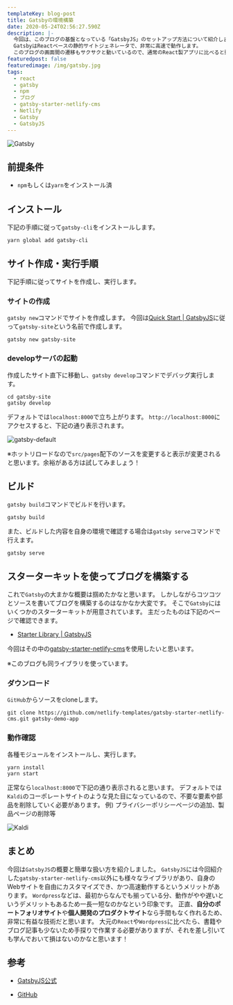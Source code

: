 ```yaml
---
templateKey: blog-post
title: Gatsbyの環境構築
date: 2020-05-24T02:56:27.590Z
description: |-
  今回は、このブログの基盤となっている「GatsbyJS」のセットアップ方法について紹介します。
  GatsbyはReactベースの静的サイトジェネレータで、非常に高速で動作します。
  このブログの画面間の遷移もサクサクと動いているので、通常のReact製アプリに比べると動作が早いことが分かると思います。
featuredpost: false
featuredimage: /img/gatsby.jpg
tags:
  - react
  - gatsby
  - npm
  - ブログ
  - gatsby-starter-netlify-cms
  - Netlify
  - Gatsby
  - GatsbyJS
---
```

![Gatsby](/img/gatsby.jpg "Gatsby-logo")

## 前提条件

* `npm`もしくは`yarn`をインストール済

## インストール

下記の手順に従って`gatsby-cli`をインストールします。

```shell
yarn global add gatsby-cli
```

## サイト作成・実行手順
下記手順に従ってサイトを作成し、実行します。

### サイトの作成

`gatsby new`コマンドでサイトを作成します。 
今回は[Quick Start | GatsbyJS](https://www.gatsbyjs.org/docs/quick-start)に従って`gatsby-site`という名前で作成します。

```shell
gatsby new gatsby-site
```

### developサーバの起動

作成したサイト直下に移動し、`gatsby develop`コマンドでデバッグ実行します。

```shell
cd gatsby-site
gatsby develop
```

デフォルトでは`localhost:8000`で立ち上がります。 
`http://localhost:8000`にアクセスすると、下記の通り表示されます。

![gatsby-default](/img/gatsby-start.png "gatsby-default")

※ホットリロードなので`src/pages`配下のソースを変更すると表示が変更されると思います。余裕がある方は試してみましょう！

## ビルド
`gatsby build`コマンドでビルドを行います。

```shell
gatsby build
```

また、ビルドした内容を自身の環境で確認する場合は`gatsby serve`コマンドで行えます。

```shell
gatsby serve
```

## スターターキットを使ってブログを構築する

これで`Gatsby`の大まかな概要は掴めたかなと思います。
しかしながらコツコツとソースを書いてブログを構築するのはなかなか大変です。
そこで`Gatsby`にはいくつかのスターターキットが用意されています。
主だったものは下記のページで確認できます。
- [Starter Library | GatsbyJS](https://www.gatsbyjs.org/starters/?v=2)

今回はその中の[gatsby-starter-netlify-cms](https://github.com/netlify-templates/gatsby-starter-netlify-cms)を使用したいと思います。
※このブログも同ライブラリを使っています。

### ダウンロード
`GitHub`からソースをcloneします。

```shell
git clone https://github.com/netlify-templates/gatsby-starter-netlify-cms.git gatsby-demo-app
```

### 動作確認

各種モジュールをインストールし、実行します。
```shell
yarn install
yarn start
```
正常なら`localhost:8000`で下記の通り表示されると思います。
デフォルトでは`Kaldi`のコーポレートサイトのような見た目になっているので、不要な要素や部品を削除していく必要があります。
例) プライバシーポリシーページの追加、製品ページの削除等

![Kaldi](/img/kaldi.png "kaldi")

## まとめ
今回は`GatsbyJS`の概要と簡単な扱い方を紹介しました。
`GatsbyJS`には今回紹介した`gatsby-starter-netlify-cms`以外にも様々なライブラリがあり、自身のWebサイトを自由にカスタマイズでき、かつ高速動作するというメリットがあります。
`Wordpress`などは、最初からなんでも揃っている分、動作がやや遅いというデメリットもあるため一長一短なのかなという印象です。
正直、**自分のポートフォリオサイト**や**個人開発のプロダクトサイト**なら手間もなく作れるため、非常に有益な技術だと思います。
大元の`React`や`Wordpress`に比べたら、書籍やブログ記事も少ないため手探りで作業する必要がありますが、それを差し引いても学んでおいて損はないのかなと思います！

## 参考

- [GatsbyJS公式](https://www.gatsbyjs.org)
- [GitHub](https://github.com/gatsbyjs/gatsby)